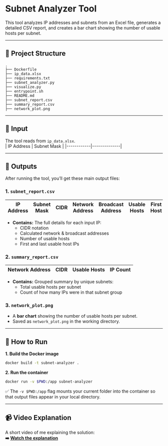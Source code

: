 # Subnet Analyzer Tool

This tool analyzes IP addresses and subnets from an Excel file, generates a detailed CSV report, and creates a bar chart showing the number of usable hosts per subnet.

---

## 📁 Project Structure

```
.
├── Dockerfile
├── ip_data.xlsx
├── requirements.txt
├── subnet_analyzer.py
├── visualize.py
├── entrypoint.sh
├── README.md
├── subnet_report.csv
├── summary_report.csv
├── network_plot.png

```

---

## 📂 Input

The tool reads from `ip_data.xlsx`.  
| IP Address | Subnet Mask |
|------------|--------------|

---

## 📂 Outputs

After running the tool, you’ll get these main output files:

### 1. `subnet_report.csv`

| IP Address | Subnet Mask | CIDR | Network Address | Broadcast Address | Usable Hosts | First Host | Last Host |
|------------|--------------|------|-----------------|-------------------|---------------|-------------|-----------|

- **Contains:** The full details for each input IP:
  - CIDR notation
  - Calculated network & broadcast addresses
  - Number of usable hosts
  - First and last usable host IPs


### 2. `summary_report.csv`

| Network Address | CIDR | Usable Hosts | IP Count |
|-----------------|------|---------------|----------|

- **Contains:** Grouped summary by unique subnets:
  - Total usable hosts per subnet
  - Count of how many IPs were in that subnet group



### 3. `network_plot.png`

- A **bar chart** showing the number of usable hosts per subnet.
- Saved as `network_plot.png` in the working directory.

---

## 🚀 How to Run

**1. Build the Docker image**

```bash
docker build -t subnet-analyzer .
```

**2. Run the container**

```bash
docker run -v $PWD:/app subnet-analyzer
```

✅ The `-v $PWD:/app` flag mounts your current folder into the container so that output files appear in your local directory.

---

## 📹 Video Explanation

A short video of me explaining the solution:  
**➡️ [Watch the explanation](YOUR_VIDEO_LINK_HERE)**  